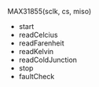 MAX31855(sclk, cs, miso)
* start
* readCelcius
* readFarenheit
* readKelvin
* readColdJunction
* stop
* faultCheck
